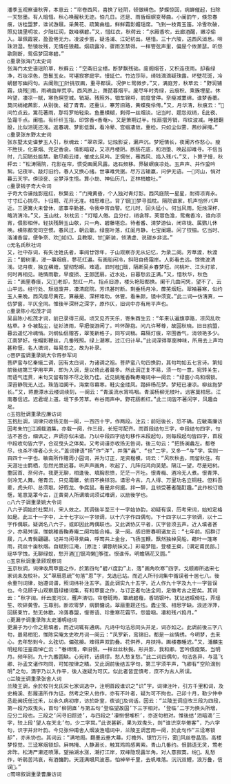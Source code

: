 <!-- { "loadSidebar": true } -->
    潘季玉观察谱秋霁，本意云：“帘卷西风，喜换了轻阴，顿做晴色。梦蝶惊回，病蝉催起，扫除一天愁墨。有人暗惜。秋心唤醒秋无迹。怕几日。还是、雨昏烟螟变琴曲。小阑韵午，倏忽春痕，访桂盟萝，谁试游屐。采黄花、疏篱曲槛，鲜鲜霜影媚瑶席。飞到一枝青玉笛。冷雪吹破，照见镜里明妆，夕阳红润，数峰横碧。”又，惜红衣，秋荷云：“水殿香吹，云廊酒醒，嫩凉偷入。翠佩霞裳，盈盈倦无力。凌波步窗，疑洛浦、江妃初出。堪惜。三十六陂，送西风消息。啼珠泪湿。愁镜妆残，无情任狼藉。烟疏露冷，骤雨怎禁得。一样管弦声里，偏是个侬萧瑟。听怨歌刚断，鸳侣梦回寒碧。”
    ○重录张海门太史词
    张海门太史谱瑶阶草，秋藓云：“空斋旧尘榻，断梦飘残础。废阁烟苍，又积连夜雨。却看绿净，石妆凉色，堕鬟玉女。可堪寂寥庭宇。慢延伫。竹边莎际，绮钱滴滴疑珠露。坏壁花斑，冷蜗替写幽闷句。古阑败，针挑钗画，重寻都误。况伊ヒ鸳微步。”又，满庭芳，秋草云：“野润铺霜，烧残雨，雨魂曲岸荒亭。西风原上，萧琵暮烟平。废尽年时秀绿，云痕积、乘簇埋星。休吟望，凄凉一赋，寒色暝空城。销凝。残照外，钿车锦埒，前度曾停。奈瘦减萋绵，谁梦香蘅。莫问绡裙茜影，从别後、褪了青青。还重认，搴芳旧路，黄蝶曳伶俜。”又，月华清，秋痕云：“间竹点云，篱花著雨，那将罗帕轻染。鱼墨模糊，剩得一丝烟淡。记当时、题怨双绡，Ё此夜、坠霜千点。阑槛。有纤纤玉指，印馀香<香奄>。又是箫期过半。怅扇摺芳销，帘纹波减。唾碧翻殷，比似泪斑还浅。返春魂、梦影低飘，看冷晕、宫蛾凄敛。重检。只如尘似雾，茜纱屏掩。”
    ○重录张东野太史词
    张东墅太史谱萝玉人引，秋魂云：“翠帘深。记烛影妥，漏声沉。梦短情长，夜阑齐作愁心。瘦不胜扶，化篆烟、兜定香衾。倩影暗窥，又凉月楼阴。断肠花底，和泪堕、唤起却难寻。不信当时，几回销处能禁。散尽痴云缕，催成幺凤吟。正惆怅，蓦西风、捣入残パ。”又，卜算子慢，秋枰云：“松涛隔院，花影在帘，惯受画阑风露。选石频移。界破螟痕凉处。玉声声、并作蛩吟絮。记夜半、敲灯旧约，春人又换心绪。世事难凭据。尽万古输赢，问伊无语。一河山，悄对暮云天宇。傍琼奁、尘梦浮生悟。算小劫、神仙历几，正林梢蟾吐。”
    ○重录钱子奇大令词
    子奇大令谱烛影摇红，秋檠云：“门掩黄昏，个人独对青灯影。西风庭院一星星，耐得凉宵永。寸寸红心挑尽。卜归期、花开无准。相思难已，背了银，梦寻孤枕。隔院谁家，机声恰怀パ声近。三更篝火未曾休，底事辛勤甚。令我中宵自警。忆儿时、回头猛小。何当风雨，短烛深杯，略消清冷。”又，玉山枕，秋枕云：“灯暗人倦。且分付，绡衾荐。芙蓉色澹，鸳鸯香冷，谁向凉宵，偎影相伴。轻扶残醉玉山欹，只一角、碧藤堪恋。待者番、清梦游仙，闭帘栊、属鹦儿休唤。横陈都觉司空惯。春风过，朝云散。绿窗叶落，红闺月静，七宝阑珊。闲了钗钿。忆当时、洛浦香留，便争奈、欢如幻。且教取、甘新装，领清虚、说甜乡非远。”
    ○无名氏秋社词
    又，社中存词，有失注姓氏者，事阅廿馀年，子山观察亦无从记忆，为录二阕。芳草渡，秋渡云：“碧树里，浸一事烟痕，蓼花红遍。有画船闲冷，斜阳自倚霜岸。人影看去远。馀微波清浅。记月夜，独立横塘，望彻愁眼。难遣。旧时桂戢，隔断吴乡春梦短。问桃叶、江头打浆，何时再相见。艳情雨歇，早瘦损、王郎团扇。近水处，日暮愁云正满。”又，惜秋华，秋色云：“画里春痕，又老却，愁红一片。指点旧游，楼头艳阳都换。阑干几曲闲凭，望不了、云山平远。经行处、颓垣废井，凄清庭院。芳讯甚时断。剩垂杨月冷，蘼芜烟短。翠袖暮寒，似约玉人来晚。西风瘦尽黄花，算最是、深杯难劝。休管。看朱颜，镜中须变。”此二词一仿清真，一仿梦窗，平仄全同。惟後半深杯之深字，原作仄，旧词中亦有用平声也。
    ○重录陈小松茂才词
    吴县陈小松茂才词，前已录得三阕。顷又见齐天乐，寄朱酉生云：“年来认遍旗亭路，凉风乱吹枯草。衤仆被黏尘，征衫渍雨，早把俊游闲了。吟怀醉抱。问几许琴尊，故园秋晓。旧日鸥盟，暮云遥忆冷魂悄。刘纲仙侣赠答，翠笺新格子，同写词稿。幕隔灯痕，帘围香气，消领艳多少。江南梦好。怅帽影鞭丝，几番残照。绿上潮寒，过江归计早。”此词深得草窗神味，所用去上声均甚称惬，名人填词，每易忽之，故为补录。
    ○菩萨蛮调重录姚大令蒋参军词
    菩萨蛮与忆秦蛾二调，因有太白词，为诸调之祖。菩萨蛮八句四换韵，其句均如五七言诗。第知前後结第三字用平声，即为入调，是以倚此者最多。然此调正复不易，须一句一意，宛转关生，而语气连贯，末句又留有馀不尽之致乃佳。近见姚稚香鞠寿庵词中一阕云：“绿窗小鸟和烟锁。深苔静院无人过。珠箔泪阑干。海棠帘幕寒。鞋尖金缕凤。踏碎杨花梦。梦短已凄凉。柳丝拖梦长。”又，蒋鹿潭水云楼词续刻，一阕云：“青溪流水宵呜咽。青溪杨柳无枝叶。远客莫相思。江南春信迟。迟君堤上道。堤下多芳草。布谷雨声中。野花肠断红。”此二词皆不著闲字，风趣自足。
    ○玉抱肚调重录应廉访词
    玉抱肚调，词律只收扬无咎一阕，一百四十字，作两段。注云：前短後长，恐不确。应敏斋廉访因考朱竹江湖载酒集，亦载一阕，作三段，长短可配齐。而首段结句三字，中段结句四字，句法不甚合，细讽之，声调亦似未谐。乃以中段四字结句移作末段起句，则每段起句皆四字，首段中段收句皆六字，合双曳头之体矣。又考词谱亦收扬无咎词，後三句云：“把扬澜蠡左。都卷尽，也杀不得者心头火。”盖词律语“扬”作“洋”，并落“蠡”、“也”二字，又多一“与”字，实则一百四十一字也。敏斋所作赠周小园词，并为订正，足资楷模。词云：“风吹秋去。雨留秋住。有天涯壮士羁栖，忽然光景迟暮。听声声画角，吹起了、几阵归鸿向吴楚。隔江一望，尽是短树。重回首、奈何许。我更无聊，相逢後、填胸悲愤，茫茫一齐吐。恨青梅、酒冷无人煮。恨青萍、剑冷无人舞。倦青云、只见霜雕，依旧不换铩羽。请思今古。几人得、万里功名立铜柱。但料吾辈，虎头印、总须取。好假龙、争腐鼠。看是非何据。拌一醉，且领受著者酩酊趣。”此作校订稳惬，笔意笼罩今古，正黄菊人所谓填词须试难调，以励後学也。
    ○八六子调重录姚大令词
    八六子调始於杜樊川，宋人效之。其调後半至三十一字始协韵，初疑有误，历考宋词，始知定格如是。此三十一字中，上十七字以一字领调，以十六字作四偶句。下十四字以二字领调，以十二字作偶联。疑调名八六子，或即因此两偶联也。又此调协仄平者，仄字皆须去声。近人填者甚少，亦易舛误，惟姚稚香鞠寿庵二阕均能合格，录一阕。感旧寄春明诸友云：“七年前。招群订屐，几人青鬓翩翩。记并马闲寻紫曲，呼莺共上金台，飞扬玉鞭。飘然独棹吴船。藉叶一篷寒雨，莼丝十亩秋烟。自赋别江淹，［原注：谓蓉舫妹文。］彩毫梦阻，登楼王粲，［谓定甫民部。］瑶华字蚀，无聊绿蚁，愁开酒，银鸿懒筝弦。恨谁传。明蟾隔花又圆。”
    ○玉京秋调重录顾观察词
    玉京秋调，词律收周草窗之作，於第四句“碧パ度韵”上，落“画角吹寒”四字。戈顺卿所选宋七家词未及校补。又“翠扇恩疏”句落“恩”字，戈选已站。而近人所刊词集中循误者十居七八。後余重刊词律，始遵词谱，照词纬补注五字。盖此调实九十五字，近人作九十字及九十一字皆误也。今见顾子山观察眉绿楼词集，有和草窗之作，与订正者句法全同，足徵考古之密矣。其词云：“秋字阔。纤云度河汉，雁声清切。帘卷斑筠，簟疏碧薤，香销银叶。犹记迟眠倚柱，弄瑶笙、吹碎黄雪。玉尊别。断欢零梦，病鹦慵说。翠扇重题还怯。蠹尘笺、相思字缺。浪迹浮萍，回肠束竹，愁无休歇。冷落春盟，慢寄语、珍重寒花霜节。怨蛩咽。凄和残パ捣月。”
    ○更漏子调重录陈太史潘明经词
    更漏子为小令之易填者，而近词辄有通病。凡诗中句法忌同头并足，词亦如之。此调前後三字八句，最易相犯，惟陈实庵太史吹月词一阕云：“凤罗新，鸾锦旧。都是一丝情绣。今明梦，去来心。去年愁到今。幺弦切。偏弦接。难得声双韵叠。花供养，月扶持。画楼春睡迟。”又，潘麟生明经和汪鉴斋悼亡云：“眷绵情，牵旧恨。一样丝丝秋鬓。形共影，我和卿。苦吟偎瘦檠。当明月。频年别。九十九番圆缺。心宛转，话绸缪。愁人愁复愁。”此二词四偶句，句法各异，与温飞卿、孙孟文诸作均同，可知按律之精。又此调前後结五字句，第三字须平声，飞卿有“空阶滴到明”之句，滴字乃以入作平，後人遂疑为可仄。似此者皆宜慎考，庶不为古人所误。
    ○兰陵王调重录张舍人词
    兰陵王调，余於校刊戈氏宋七家词选中，注明首段谁识之“识”字，词律注叶，引方千里和词，及史梅溪、彭履道所作为证。然考之宋人他作，亦有不叶者，疑为可不拘也。己卯十月，勒少仲中丞赴闽抚任过禾，以余久病初瘳，访於卧室，夜谈及词话。因云：“兰陵王调应改三段为四段，第一段乃双曳头，首句‘柳阴直’与第五句‘登临望故国’下三字相对。‘登临’二字为换头所增，应分二段也。三段之‘闲寻旧踪迹’，与四段之‘凄恻恨堆积’，亦逐句相对。惟後结‘泪暗滴’三字，较上段‘望人在天北’句，少二字耳。”此说甚新，果为双曳头，则“谁识京华倦客”，乃六字句，识字并非叶韵。今见张仲甫舍人烟波渔唱词中，兰陵王调苦雨一阕，於此句作“三迳寒锁却”，亦未协也。其词云：“满地阁。翻墨云垂大幕。灯檐外、银竹万行，雾风丝卷晶箔。高楼梦惊觉。三迳寒烟锁却。屏帏掩、人静漏长，触耳鸡鸣感离索。青山几番约。恨鹊语无灵，莺老非昨。松涛严濑还喷薄。望拍湖水涨，潮打江岸，双峰隐现露半角。对人意寂寞。纷。乱愁作，听鹃苦鸿哀，有酒慵酌。天涯满眼风波恶。怕棹举千里，去帆难落。沉沉双鲤，浪万叠，信误。”
    ○莺啼叙调重录曹廉访词
